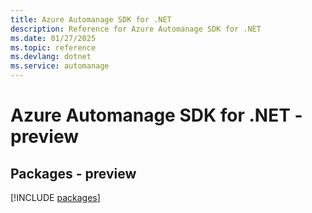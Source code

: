```yaml
---
title: Azure Automanage SDK for .NET
description: Reference for Azure Automanage SDK for .NET
ms.date: 01/27/2025
ms.topic: reference
ms.devlang: dotnet
ms.service: automanage
---
```

# Azure Automanage SDK for .NET - preview
## Packages - preview
[!INCLUDE [packages](automanage-index.md)]